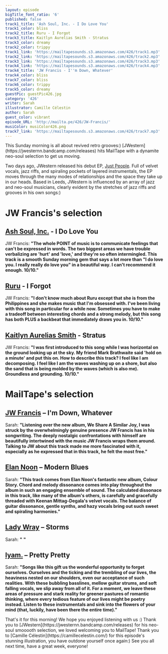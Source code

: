 ```yaml
---
layout: episode
bigTitle_font_ratio: '6'
published: false
track1_title: 'Ash Soul, Inc. - I Do Love You'
track1_color: bliss
track2_title: Ruru - I Forgot
track3_title: Kaitlyn Aurelias Smith - Stratus
track3_color: dreamy
track2_color: trippy
track1_link: 'https://mailtapesounds.s3.amazonaws.com/426/track1.mp3'
track2_link: 'https://mailtapesounds.s3.amazonaws.com/426/track2.mp3'
track3_link: 'https://mailtapesounds.s3.amazonaws.com/426/track3.mp3'
track4_link: 'https://mailtapesounds.s3.amazonaws.com/426/track4.mp3'
track4_title: 'JW Francis - I''m Down, Whatever'
track4_color: bliss
track7_color: bliss
track6_color: trippy
track5_color: dreamy
guestPic: guestPic426.jpg
category: '426'
writer: Sarah
illustrator: Camille Célestin
author: Sarah
guest_color: vibrant
episode_URL: 'http://mailta.pe/426/JW-Francis/'
musiColor: musiColor426.png
track7_link: 'https://mailtapesounds.s3.amazonaws.com/426/track7.mp3'
---
```

<p id="introduction">This Sunday morning is all about revived retro grooves:) [JWestern](https://jwesternn.bandcamp.com/releases) hits MailTape with a dynamite neo-soul selection to get us moving. 
  
  Two days ago, JWestern released his debut EP, [Just People](https://jwesternn.bandcamp.com/releases). Full of velvet vocals, jazz riffs, and spiraling pockets of layered instrumentals, the EP moves through the many modes of relationships and the space they take up in our heads. Based in Leeds, JWestern is influenced by an array of jazz and neo-soul musicians, clearly evident by the stretches of jazz riffs and grooves in his own songs:)
</p>

# JW Francis's selection

## [Ash Soul, Inc.](http://www.numerogroup.com/d/ash-soul-inc-i-do-love-you) - I Do Love You
JW Francis: **"**The whole POINT of music is to communicate feelings that can't be expressed in words. The two biggest areas we have trouble verbalizing are 'hurt' and 'love,' and they're so often intermingled. This track is a smooth Sunday morning gem that says a lot more than "I do love you. I really really do love you" in a beautiful way. I can't recommend it enough. 10/10.**"**

## [Ruru](https://rutheday.bandcamp.com/) - I Forgot
JW Francis: **"**I don't know much about Ruru except that she is from the Philippines and she makes music that I'm obsessed with. I've been living with this song in particular for a while now. Sometimes you have to make a tradeoff between interesting chords and a strong melody, but this song has both PLUS a backbeat that immediately draws you in. 10/10.**"** 

## [Kaitlyn Aurelias Smith](https://kaitlynaureliasmith.bandcamp.com/) - Stratus
JW Francis: **"**I was first introduced to this song while I was horizontal on the ground looking up at the sky. My friend Mark Brathwaite said 'hold on a minute' and put this on. How to describe this track? I feel like I am decomposing. I feel like I am the waves washing up on a shore, but also the sand that is being molded by the waves (which is also me). Groundless and grounding. 10/10.**"**

# MailTape's selection

## [JW Francis](https://jwfrancis.bandcamp.com/album/we-share-a-similar-joy) – I'm Down, Whatever
Sarah: **"**Listening over the new album, We Share A Similar Joy, I was struck by the overwhelmingly genuine presence JW Francis has in his songwriting. The deeply nostalgic confrontations with himself are beautifully intertwined with the music JW Francis wraps them around. Talking to JW about this track made me more fascinated with it, especially as he expressed that in this track, he felt the most free.**"**

## [Elan Noon](https://jennypenkin.bandcamp.com/) – Modern Blues
Sarah: **"**This track comes from Elan Noon's fantastic new album, Colour Story. Chord and melody dissonance comes into play throughout the album in such an engaging ensemble of sound. The calculated dissonace in this track, like many of the album's others, is carefully and gracefully threaded with Keenan Mittag-Degala's velvet vocals. The balance of guitar dissonance, gentle synths, and hazy vocals bring out such sweet and spiraling harmonies.**"**

## [Lady Wray](https://ladywray.bandcamp.com/) – Storms
Sarah: **"** **"**

## [lyam.](https://exolympian.bandcamp.com/) – Pretty Pretty
Sarah: **"**Songs like this gift us the wonderful opportunity to forget ourselves. Ourselves and the ticking and the trembling of our lives, the heaviness nested on our shoulders, even our acceptance of such realities. With these bubbling basslines, mellow guitar strums, and soft falling vocals, we slip away from all of it. For a moment, we leave these areas of pressure and stark reality for greener pastures of romantic thinking, where every tedious feature of our lives might be poetry instead. Listen to these instrumentals and sink into the flowers of your mind (that, luckily, have been there the entire time).**"**

<p id="outroduction">That's it for this morning! We hope you enjoyed listening with us :) Thank you to [JWestern](https://jwesternn.bandcamp.com/releases) for his neo-soul smooooth selection, we loved welcoming you to MailTape! Thank you to [Camille Célestin](https://camillecelestin.com/) for this episode's stunning illustration, you have outdone yourself once again:) See you all next time, have a great week, everyone!</p>
